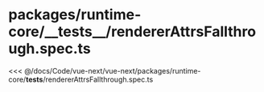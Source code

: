 # packages/runtime-core/\_\_tests\_\_/rendererAttrsFallthrough.spec.ts

<<< @/docs/Code/vue-next/vue-next/packages/runtime-core/__tests__/rendererAttrsFallthrough.spec.ts
